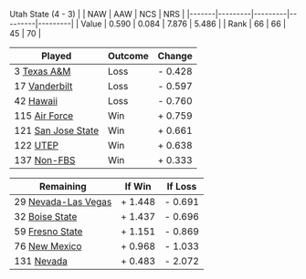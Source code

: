 Utah State (4 - 3)
|       |   NAW   |   AAW   |   NCS   |   NRS   |
|-------|---------|---------|---------|---------|
| Value |   0.590 |   0.084 |   7.876 |   5.486 |
| Rank  |      66 |      66 |      45 |      70 |

| Played                    | Outcome    |  Change  |
|---------------------------|------------|----------|
|   3 [Texas A&M             ](TexasAM.md)| Loss       | -  0.428 |
|  17 [Vanderbilt            ](Vanderbilt.md)| Loss       | -  0.597 |
|  42 [Hawaii                ](Hawaii.md)| Loss       | -  0.760 |
| 115 [Air Force             ](AirForce.md)| Win        | +  0.759 |
| 121 [San Jose State        ](SanJoseState.md)| Win        | +  0.661 |
| 122 [UTEP                  ](UTEP.md)| Win        | +  0.638 |
| 137 [Non-FBS               ](NonFBS.md)| Win        | +  0.333 |

| Remaining                 |  If Win  |  If Loss |
|---------------------------|----------|----------|
|  29 [Nevada-Las Vegas      ](NevadaLasVegas.md)| +  1.448 | -  0.691 |
|  32 [Boise State           ](BoiseState.md)| +  1.437 | -  0.696 |
|  59 [Fresno State          ](FresnoState.md)| +  1.151 | -  0.869 |
|  76 [New Mexico            ](NewMexico.md)| +  0.968 | -  1.033 |
| 131 [Nevada                ](Nevada.md)| +  0.483 | -  2.072 |

